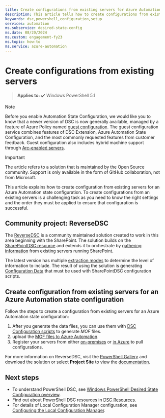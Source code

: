 ```yaml
---
title: Create configurations from existing servers for Azure Automation State Configuration
description: This article tells how to create configurations from existing servers for Azure Automation State Configuration.
keywords: dsc,powershell,configuration,setup
services: automation
ms.subservice: desired-state-config
ms.date: 08/20/2024
ms.custom: engagement-fy23
ms.topic: how-to
ms.service: azure-automation
---
```


# Create configurations from existing servers

> **Applies to:** :heavy_check_mark: Windows PowerShell 5.1

> [!NOTE]
> Before you enable Automation State Configuration, we would like you to know that a newer version of DSC is now generally available, managed by a feature of Azure Policy named [guest configuration](../governance/machine-configuration/overview.md). The guest configuration service combines features of DSC Extension, Azure Automation State Configuration, and the most commonly requested features from customer feedback. Guest configuration also includes hybrid machine support through [Arc-enabled servers](/azure/azure-arc/servers/overview).

> [!IMPORTANT]
>  The article refers to a solution that is maintained by the Open Source community. Support is only available in the form of GitHub collaboration, not from Microsoft.

This article explains how to create configuration from existing servers for an Azure Automation state configuration. To create configurations from an existing servers is a challenging task as you need to know the right settings and the order they must be applied to ensure that configuration is successful.  

## Community project: ReverseDSC 

 The [ReverseDSC](https://github.com/microsoft/reversedsc) is a community maintained solution created to work in this area beginning with the SharePoint. The solution builds on the [SharePointDSC resource](https://github.com/powershell/sharepointdsc) and extends it to orchestrate by [gathering information](https://github.com/Microsoft/sharepointDSC.reverse#how-to-use) from existing servers running SharePoint.

The latest version has multiple [extraction modes](https://github.com/Microsoft/SharePointDSC.Reverse/wiki/Extraction-Modes) to determine the level of information to include. The result of using the solution is generating
[Configuration Data](https://github.com/Microsoft/sharepointDSC.reverse#configuration-data) that must be used with SharePointDSC configuration scripts.


## Create configuration from existing servers for an Azure Automation state configuration

Follow the steps to create a configuration from existing servers for an Azure Automation state configuration:

1. After you generate the data files, you can use them with [DSC Configuration scripts](/powershell/dsc/overview) to generate *MOF* files.
1. upload the [MOF files to Azure Automation](./tutorial-configure-servers-desired-state.md#create-and-upload-a-configuration-to-azure-automation).
1. Register your servers from either [on-premises](./automation-dsc-onboarding.md#enable-physicalvirtual-linux-machines)
or [in Azure](./automation-dsc-onboarding.md#enable-azure-vms) to pull configurations.

For more information on ReverseDSC, visit the [PowerShell Gallery](https://www.powershellgallery.com/packages/ReverseDSC/) and download the solution or select **Project Site** to view the [documentation](https://github.com/Microsoft/sharepointDSC.reverse).

## Next steps

- To understand PowerShell DSC, see [Windows PowerShell Desired State Configuration overview](/powershell/dsc/overview).
- Find out about PowerShell DSC resources in [DSC Resources](/powershell/dsc/resources/resources).
- For details of Local Configuration Manager configuration, see [Configuring the Local Configuration Manager](/powershell/dsc/managing-nodes/metaconfig).
